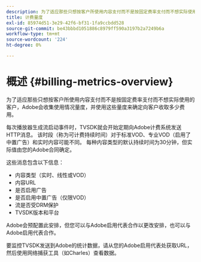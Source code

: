 ```yaml
---
description: 为了适应那些只想按客户所使用内容支付而不是按固定费率支付而不想实际使用的客户，Adobe会收集使用情况量度，并使用这些量度来确定向客户收取多少费用。
title: 计费量度
exl-id: 85974d51-3e29-42f6-bf31-1fa9ccbdd528
source-git-commit: be43bbbd1051886c8979ff590a3197b2a7249b6a
workflow-type: tm+mt
source-wordcount: '224'
ht-degree: 0%

---
```


# 概述 {#billing-metrics-overview}

为了适应那些只想按客户所使用内容支付而不是按固定费率支付而不想实际使用的客户，Adobe会收集使用情况量度，并使用这些量度来确定向客户收取多少费用。

每次播放器生成流启动事件时，TVSDK就会开始定期向Adobe计费系统发送HTTP消息。 该时段（称为可计费持续时间）对于标准VOD、专业VOD（启用了中置广告）和实时内容可能不同。 每种内容类型的默认持续时间为30分钟，但实际值由您的Adobe合同确定。

这些消息包含以下信息：

* 内容类型（实时、线性或VOD）
* 内容URL
* 是否启用广告
* 是否启用中置广告（仅限VOD）
* 流是否受DRM保护
* TVSDK版本和平台

Adobe会预配置此安排，但您可以与Adobe启用代表合作以更改安排，也可以与Adobe启用代表合作。

要监控TVSDK发送到Adobe的统计数据，请从您的Adobe启用代表处获取URL，然后使用网络捕获工具（如Charles）查看数据。

